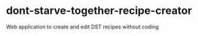 # dont-starve-together-recipe-creator
Web application to create and edit DST recipes without coding
